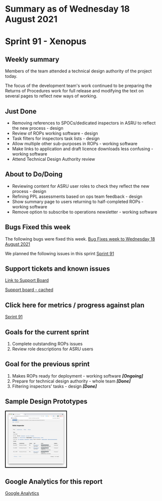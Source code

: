# Summary as of Wednesday 18 August 2021 

# Sprint 91 - Xenopus

## Weekly summary 
Members of the team attended a technical design authority of the project today.

The focus of the development team's work continued to be preparing the Returns of Procedures work for full release and modifying the text on several pages to reflect new ways of working. 

## Just Done
* Removing references to SPOCs/dedicated inspectors in ASRU to reflect the new process - design
* Review of ROPs working software - design
* Task filters for inspectors task lists - design
* Allow multiple other sub-purposes in ROPs - working software
* Make links to application and draft licence downloads less confusing - working software
* Attend Technical Design Authority review

## About to Do/Doing
* Reviewing content for ASRU user roles to check they reflect the new process - design
* Refining PPL assessments based on ops team feedback - design
* Show summary page to users returning to half-completed ROPs - working software
* Remove option to subscribe to operations newsletter - working software

## Bugs Fixed this week
The following bugs were fixed this week.
[Bug Fixes week to Wednesday 18 August 2021](graphs/bugs18082021.png)

We planned the following issues in this sprint 
[Sprint 91](graphs/sprint18082021.png)

## Support tickets and known issues
[Link to Support Board](https://collaboration.homeoffice.gov.uk/jira/secure/RapidBoard.jspa?rapidView=1717&selectedIssue=ASSB-253)

[Support board - cached](graphs/supportBoard18082021.png)

## Click here for metrics / progress against plan
[Sprint 91](graphs/progress18082021.png)

## Goals for the current sprint
1. Complete outstanding ROPs issues 
2. Review role descriptions for ASRU users

## Goal for the previous sprint

1. Makes ROPs ready for deployment - working software ***[Ongoing]***
2. Prepare for technical design authority - whole team ***[Done]*** 
3. Filtering inspectors' tasks - design ***[Done]***

## Sample Design Prototypes
<a href="graphs/proto1_18082021.png"><img src="graphs/proto1_18082021.png" alt="HTML5 Icon" width="200" style="border:2px solid black"></a>
<br>

## Google Analytics for this report
[Google Analytics](graphs/GA18082021.png)

